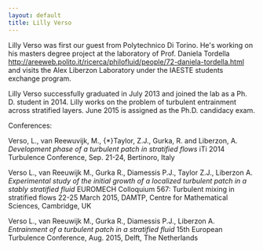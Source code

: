 ```yaml
---
layout: default
title: Lilly Verso
---
```



Lilly Verso was first our guest from Polytechnico Di Torino. He's working on his masters degree project at the laboratory of Prof. Daniela Tordella <http://areeweb.polito.it/ricerca/philofluid/people/72-daniela-tordella.html> and visits the Alex Liberzon Laboratory under the IAESTE students exchange program.

Lilly Verso successfully graduated in July 2013 and joined the lab as a Ph. D. student in 2014. Lilly works on the problem of turbulent entrainment across stratified layers. June 2015 is assigned as the Ph.D. candidacy exam. 

Conferences: 

Verso, L., van Reewuvijk, M., {*}Taylor, Z.J., Gurka, R. and Liberzon, A.
*Development phase of a turbulent patch in stratified flows*
iTi 2014 Turbulence Conference, Sep. 21-24, Bertinoro, Italy

Verso L., van Reeuwijk M., Gurka R., Diamessis P.J., Taylor Z.J., Liberzon A.
*Experimental study of the initial growth of a localized turbulent patch in a stably stratified fluid*
EUROMECH Colloquium 567: Turbulent mixing in stratified flows 22-25 March 2015, DAMTP, Centre for Mathematical Sciences, Cambridge, UK

Verso L., van Reeuwijk M., Gurka R., Diamessis P.J., Liberzon A.
*Entrainment of a turbulent patch in a stratified fluid*
15th European Turbulence Conference, Aug. 2015, Delft, The Netherlands
